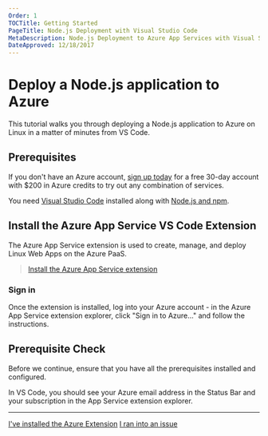 ```yaml
---
Order: 1
TOCTitle: Getting Started
PageTitle: Node.js Deployment with Visual Studio Code
MetaDescription: Node.js Deployment to Azure App Services with Visual Studio Code
DateApproved: 12/18/2017
---
```

# Deploy a Node.js application to Azure

This tutorial walks you through deploying a Node.js application to Azure on
Linux in a matter of minutes from VS Code.

## Prerequisites

If you don't have an Azure account, [sign up today](https://azure.microsoft.com/en-us/free/?utm_source=campaign&utm_campaign=vscode-tutorial-node-git&mktingSource=vscode-tutorial-node-git)
for a free 30-day account with $200 in Azure credits to try out any combination
of services.

You need [Visual Studio Code](https://code.visualstudio.com/) installed along
with [Node.js and npm](https://nodejs.org/en/download).

## Install the Azure App Service VS Code Extension

The Azure App Service extension is used to create, manage, and deploy Linux Web
Apps on the Azure PaaS.

> [Install the Azure App Service extension](https://marketplace.visualstudio.com/items?itemName=ms-azuretools.vscode-azureappservice)

### Sign in

Once the extension is installed, log into your Azure account - in the Azure App
Service extension explorer, click "Sign in to Azure..." and follow the
instructions.

## Prerequisite Check

Before we continue, ensure that you have all the prerequisites installed and
configured.

In VS Code, you should see your Azure email address in the Status Bar and your
subscription in the App Service extension explorer.

----

<a class="tutorial-next-btn" href="/tutorials/nodejs-deployment-azureappservice/create-app">I've installed the Azure Extension</a>
<a class="tutorial-feedback-btn" onclick="reportIssue('node-deployment-azureappservice', 'getting-started')" href="javascript:void(0)">I ran into an issue</a>
